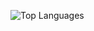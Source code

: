 

![Top Languages](https://user-images.githubusercontent.com/74038190/212284136-03988914-d899-44b4-b1d9-4eeccf656e44.gif)
<!--![Top Languages](https://github-readme-stats.vercel.app/api/top-langs/?username=Alireza-Lashkaripour&layout=compact&langs_count=6&theme=radical)-->

